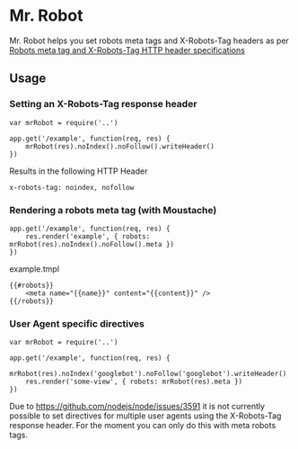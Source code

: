 # Mr. Robot

Mr. Robot helps you set robots meta tags and X-Robots-Tag headers as per [Robots meta tag and X-Robots-Tag HTTP header specifications](https://developers.google.com/webmasters/control-crawl-index/docs/robots_meta_tag?hl=en)

## Usage

### Setting an X-Robots-Tag response header
```
var mrRobot = require('..')

app.get('/example', function(req, res) {
    mrRobot(res).noIndex().noFollow().writeHeader()
})
```

Results in the following HTTP Header
```
x-robots-tag: noindex, nofollow
```

### Rendering a robots meta tag (with Moustache)

```
app.get('/example', function(req, res) {
    res.render('example', { robots: mrRobot(res).noIndex().noFollow().meta })
})
```
example.tmpl
```
{{#robots}}
    <meta name="{{name}}" content="{{content}}" />
{{/robots}}

```

### User Agent specific directives
```
var mrRobot = require('..')

app.get('/example', function(req, res) {
    mrRobot(res).noIndex('googlebot').noFollow('googlebot').writeHeader()
    res.render('some-view', { robots: mrRobot(res).meta })
})
```

Due to https://github.com/nodejs/node/issues/3591 it is not currently possible to set directives for multiple user agents using the X-Robots-Tag response header. For the moment you can only do this with meta robots tags.
